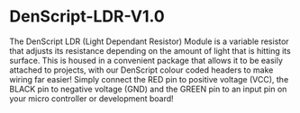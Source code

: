 # DenScript-LDR-V1.0

The DenScript LDR (Light Dependant Resistor) Module is a variable resistor that adjusts its resistance depending on the amount of light that is hitting its surface. This is housed in a convenient package that allows it to be easily attached to projects, with our DenScript colour coded headers to make wiring far easier! Simply connect the RED pin to positive voltage (VCC), the BLACK pin to negative voltage (GND) and the GREEN pin to an input pin on your micro controller or development board!
